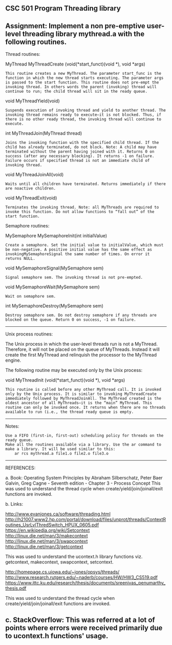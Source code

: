 CSC 501 Program Threading library
---------------------------------
Assignment:
Implement a non pre-emptive user-level threading library mythread.a with the following routines.
------------------------------------------------------------------------------------------------

Thread routines:

MyThread MyThreadCreate (void(*start_funct)(void *), void *args)

	This routine creates a new MyThread. The parameter start_func is the function in which the new thread starts executing. The parameter args is passed to the start function. This routine does not pre-empt the invoking thread. In others words the parent (invoking) thread will continue to run; the child thread will sit in the ready queue.

void MyThreadYield(void)

	Suspends execution of invoking thread and yield to another thread. The invoking thread remains ready to execute—it is not blocked. Thus, if there is no other ready thread, the invoking thread will continue to execute.

int MyThreadJoin(MyThread thread)

	Joins the invoking function with the specified child thread. If the child has already terminated, do not block. Note: A child may have terminated without the parent having joined with it. Returns 0 on success (after any necessary blocking). It returns -1 on failure. Failure occurs if specified thread is not an immediate child of invoking thread.
	
void MyThreadJoinAll(void)

	Waits until all children have terminated. Returns immediately if there are noactive children.

void MyThreadExit(void)

	Terminates the invoking thread. Note: all MyThreads are required to invoke this function. Do not allow functions to “fall out” of the start function.

Semaphore routines:

MySemaphore MySemaphoreInit(int initialValue)

	Create a semaphore. Set the initial value to initialValue, which must be non-negative. A positive initial value has the same effect as invokingMySemaphoreSignal the same number of times. On error it returns NULL.

void MySemaphoreSignal(MySemaphore sem)

	Signal semaphore sem. The invoking thread is not pre-empted.

void MySemaphoreWait(MySemaphore sem)

	Wait on semaphore sem.

int MySemaphoreDestroy(MySemaphore sem)

	Destroy semaphore sem. Do not destroy semaphore if any threads are blocked on the queue. Return 0 on success, -1 on failure.

------------------------------------------------------------------------------------------------------------------------------

Unix process routines:

The Unix process in which the user-level threads run is not a MyThread. Therefore, it will not be placed on the queue of MyThreads. Instead it will create the first MyThread and relinquish the processor to the MyThread engine.

The following routine may be executed only by the Unix process:

void MyThreadInit (void(*start_funct)(void *), void *args)

	This routine is called before any other MyThread call. It is invoked only by the Unix process. It is similar to invoking MyThreadCreate immediately followed by MyThreadJoinAll. The MyThread created is the oldest ancestor of all MyThreads—it is the “main” MyThread. This routine can only be invoked once. It returns when there are no threads available to run (i.e., the thread ready queue is empty.

------------------------------------------------------------------------------------------------------------------------------

Notes:

	Use a FIFO (first-in, first-out) scheduling policy for threads on the ready queue.
	Make all the routines available via a library. Use the ar command to make a library. It will be used similar to this:
		ar rcs mythread.a file1.o file2.o file3.o

------------------------------------------------------------------------------------------------------------------------------

REFERENCES:

a. Book: Operating System Principles by Abraham Silberschatz, Peter Baer Galvin, Greg Cagne - Seventh edition - Chapter 3 - Process Concept
This was used to understand the thread cycle when create/yield/join/joinall/exit functions are invoked.

b. Links:

http://www.evanjones.ca/software/threading.html
http://h21007.www2.hp.com/portal/download/files/unprot/threads/ContextRoutines_UsrLvlThredSwitch_HPUX_0605.pdf
https://en.wikipedia.org/wiki/Setcontext
http://linux.die.net/man/3/makecontext
http://linux.die.net/man/3/swapcontext
http://linux.die.net/man/3/getcontext

This was used to understand the ucontext.h library functions viz. getcontext, makecontext, swapcontext, setcontext.

http://homepage.cs.uiowa.edu/~jones/opsys/threads/
http://www.research.rutgers.edu/~naderb/courses/HW/HW3_CS519.pdf
https://www.ittc.ku.edu/research/thesis/documents/sreenivas_penumarthy_thesis.pdf

This was used to understand the thread cycle when create/yield/join/joinall/exit functions are invoked.

c. StackOverflow: This was referred at a lot of points where errors were received primarily due to ucontext.h functions' usage.
------------------------------------------------------------------------------------------------------------------------------
